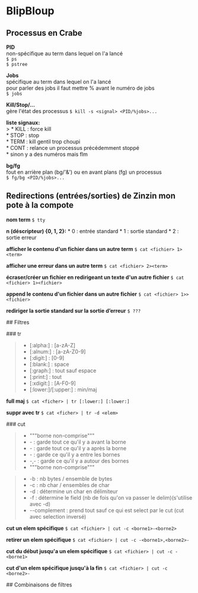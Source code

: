 # BlipBloup  

## Processus en Crabe  

**PID**  
non-spécifique au term dans lequel on l'a lancé  
`$ ps`  
`$ pstree`  

**Jobs**  
spécifique au term dans lequel on l'a lancé  
pour parler des jobs il faut mettre % avant le numéro de jobs   
`$ jobs`  

**Kill/Stop/...**  
gère l'état des processus
`$ kill -s <signal> <PID/%jobs>...`  

__liste signaux:__  
    > * KILL : force kill  
      * STOP : stop  
      * TERM : kill gentil trop choupi  
      * CONT : relance un processus précédemment stoppé  
      * sinon y a des numéros mais flm  

**bg/fg**  
fout en arrière plan (bg/'&') ou en avant plans (fg) un processus  
`$ fg/bg <PID/%jobs>...`  


## Redirections (entrées/sorties) de Zinzin mon pote à la compote  
**nom term**
`$ tty`

**n (déscripteur) {0, 1, 2}:**
    * 0 : entrée standard
    * 1 : sortie standard
    * 2 : sortie erreur

**afficher le contenu d'un fichier dans un autre term**
`$ cat <fichier> 1><term>`

**afficher une erreur dans un autre term**
`$ cat <fichier> 2><term>`

**écraser/créer un fichier en redirigeant un texte d'un autre fichier**
`$ cat <fichier> 1><fichier>`

**append le contenu d'un fichier dans un autre fichier**
`$ cat <fichier> 1>><fichier>`

**rediriger la sortie standard sur la sortie d’erreur**
`$ ???`


## Filtres  

### tr
> * [:alpha:] : [a-zA-Z]
> * [:alnum:] : [a-zA-Z0-9]
> * [:digit:] : [0-9]
> * [:blank:] : space
> * [:graph:] : tout sauf espace
> * [:print:] : tout
> * [:xdigit:] : [A-F0-9]
> * [:lower:]/[:upper:] : min/maj

**full maj**
`$ cat <ficher> | tr [:lower:] [:lower:]`

**suppr avec tr**
`$ cat <ficher> | tr -d <elem>`

### cut

> * """borne non-comprise"""
> * -<borne> : garde tout ce qu'il y a avant la borne
> * <borne>- : garde tout ce qu'il y a après la borne
> * <borne1>-<borne2> : garde ce qu'il y a entre les bornes
> * -<borne1>,<borne2>- : garde ce qu'il y a autour des bornes
> * """borne non-comprise"""

> * -b : nb bytes / ensemble de bytes
> * -c : nb char / ensembles de char
> * -d : détermine un char en délimiteur
> * -f : détermine le field (nb de fois qu'on va passer le delim)(s'utilise avec -d)
> * --complement : prend tout sauf ce qui est select par le cut (cut avec selection inversé)


**cut un elem spécifique**
`$ cat <fichier> | cut -c <borne1>-<borne2>`

**retirer un elem spécifique**
`$ cat <fichier> | cut -c -<borne1>,<borne2>-`

**cut du début jusqu'a un elem spécifique**
`$ cat <fichier> | cut -c -<borne1>`

**cut d'un elem spécifique jusqu'à la fin**
`$ cat <fichier> | cut -c <borne2>-`


## Combinaisons de filtres  
